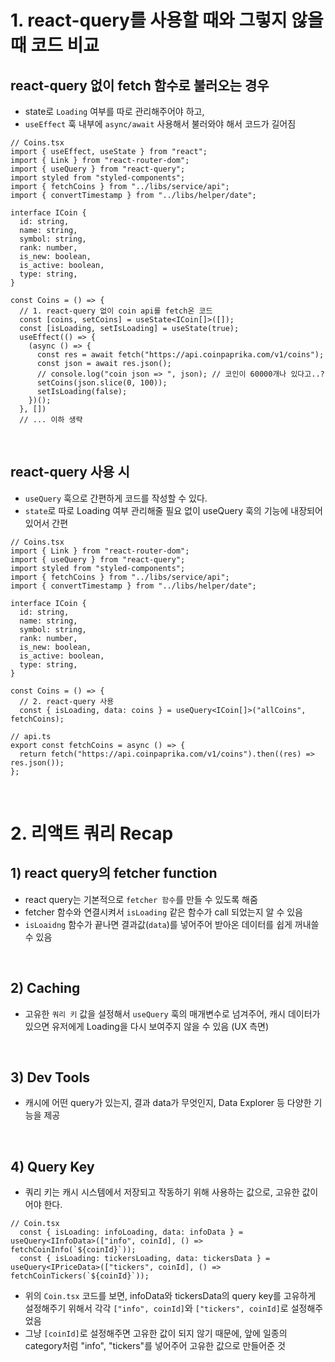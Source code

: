 # 1. react-query를 사용할 때와 그렇지 않을 때 코드 비교
## react-query 없이 fetch 함수로 불러오는 경우
- state로 `Loading` 여부를 따로 관리해주어야 하고,
- `useEffect` 훅 내부에 `async/await` 사용해서 불러와야 해서 코드가 길어짐
```tsx
// Coins.tsx
import { useEffect, useState } from "react";
import { Link } from "react-router-dom";
import { useQuery } from "react-query";
import styled from "styled-components";
import { fetchCoins } from "../libs/service/api";
import { convertTimestamp } from "../libs/helper/date";

interface ICoin {
  id: string,
  name: string,
  symbol: string,
  rank: number,
  is_new: boolean,
  is_active: boolean,
  type: string,
}

const Coins = () => {
  // 1. react-query 없이 coin api를 fetch온 코드
  const [coins, setCoins] = useState<ICoin[]>([]);
  const [isLoading, setIsLoading] = useState(true);
  useEffect(() => {
    (async () => {
      const res = await fetch("https://api.coinpaprika.com/v1/coins");
      const json = await res.json();
      // console.log("coin json => ", json); // 코인이 60000개나 있다고..?
      setCoins(json.slice(0, 100));
      setIsLoading(false);
    })();
  }, [])
  // ... 이하 생략
```

<br />

## react-query 사용 시
- `useQuery` 훅으로 간편하게 코드를 작성할 수 있다.
- `state`로 따로 Loading 여부 관리해줄 필요 없이 useQuery 훅의 기능에 내장되어 있어서 간편
```tsx
// Coins.tsx
import { Link } from "react-router-dom";
import { useQuery } from "react-query";
import styled from "styled-components";
import { fetchCoins } from "../libs/service/api";
import { convertTimestamp } from "../libs/helper/date";

interface ICoin {
  id: string,
  name: string,
  symbol: string,
  rank: number,
  is_new: boolean,
  is_active: boolean,
  type: string,
}

const Coins = () => {
  // 2. react-query 사용
  const { isLoading, data: coins } = useQuery<ICoin[]>("allCoins", fetchCoins);
```
```tsx
// api.ts
export const fetchCoins = async () => {
  return fetch("https://api.coinpaprika.com/v1/coins").then((res) => res.json());
};
```

<br />

# 2. 리액트 쿼리 Recap
## 1) react query의 fetcher function
- react query는 기본적으로 `fetcher 함수`를 만들 수 있도록 해줌
- fetcher 함수와 연결시켜서 `isLoading` 같은 함수가 call 되었는지 알 수 있음
- `isLoaidng` 함수가 끝나면 결과값(`data`)를 넣어주어 받아온 데이터를 쉽게 꺼내쓸 수 있음

<br />

## 2) Caching
- 고유한 `쿼리 키` 값을 설정해서 `useQuery` 훅의 매개변수로 넘겨주어, 캐시 데이터가 있으면 유저에게 Loading을 다시 보여주지 않을 수 있음 (UX 측면)

<br />

## 3) Dev Tools
- 캐시에 어떤 query가 있는지, 결과 data가 무엇인지, Data Explorer 등 다양한 기능을 제공

<br />

## 4) Query Key
- 쿼리 키는 캐시 시스템에서 저장되고 작동하기 위해 사용하는 값으로, 고유한 값이어야 한다.

```tsx
// Coin.tsx
  const { isLoading: infoLoading, data: infoData } = useQuery<IInfoData>(["info", coinId], () => fetchCoinInfo(`${coinId}`));
  const { isLoading: tickersLoading, data: tickersData } = useQuery<IPriceData>(["tickers", coinId], () => fetchCoinTickers(`${coinId}`));
```

- 위의 `Coin.tsx` 코드를 보면, infoData와 tickersData의 query key를 고유하게 설정해주기 위해서 각각 `["info", coinId]`와 `["tickers", coinId]`로 설정해주었음
- 그냥 `[coinId]`로 설정해주면 고유한 값이 되지 않기 때문에, 앞에 일종의 category처럼 "info", "tickers"를 넣어주어 고유한 값으로 만들어준 것